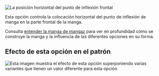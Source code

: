 ![La posición horizontal del punto de inflexión frontal](./sleevecapfrontfactorx.svg)

Esta opción controla la colocación horizontal del punto de inflexión de manga en la parte frontal de la manga.

<Tip>

Consulta [entender la manga de mangaz](/docs/patterns/brian/options#understanding-the-sleevecap) para ver
en profundidad cómo se construye la manga y la influencia de las diferentes opciones en su forma.

</Tip>

## Efecto de esta opción en el patrón

![Esta imagen muestra el efecto de esta opción superponiendo varias variantes que tienen un valor diferente para esta opción](yuri_sleevecapfrontfactorx_sample.svg "Efecto de esta opción en el patrón")
